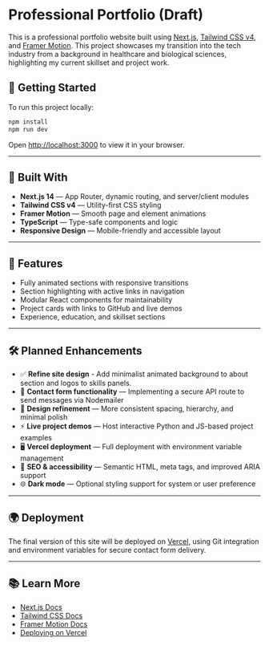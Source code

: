 # Professional Portfolio (Draft)

This is a professional portfolio website built using [Next.js](https://nextjs.org), [Tailwind CSS v4](https://tailwindcss.com), and [Framer Motion](https://www.framer.com/motion/). This project showcases my transition into the tech industry from a background in healthcare and biological sciences, highlighting my current skillset and project work.

## 🚀 Getting Started

To run this project locally:

```bash
npm install
npm run dev
```

Open [http://localhost:3000](http://localhost:3000) to view it in your browser.

---

## 🔧 Built With

- **Next.js 14** — App Router, dynamic routing, and server/client modules
- **Tailwind CSS v4** — Utility-first CSS styling
- **Framer Motion** — Smooth page and element animations
- **TypeScript** — Type-safe components and logic
- **Responsive Design** — Mobile-friendly and accessible layout

---

## 📁 Features

- Fully animated sections with responsive transitions
- Section highlighting with active links in navigation
- Modular React components for maintainability
- Project cards with links to GitHub and live demos
- Experience, education, and skillset sections

---

## 🛠️ Planned Enhancements

- ✅ **Refine site design** - Add minimalist animated background to about section and logos to skills panels.
- 🔄 **Contact form functionality** — Implementing a secure API route to send messages via Nodemailer
- 🎨 **Design refinement** — More consistent spacing, hierarchy, and minimal polish
- ⚡ **Live project demos** — Host interactive Python and JS-based project examples
- 🖥️ **Vercel deployment** — Full deployment with environment variable management
- 🧠 **SEO & accessibility** — Semantic HTML, meta tags, and improved ARIA support
- 🌐 **Dark mode** — Optional styling support for system or user preference

---

## 🌍 Deployment

The final version of this site will be deployed on [Vercel](https://vercel.com), using Git integration and environment variables for secure contact form delivery.

---

## 📚 Learn More

- [Next.js Docs](https://nextjs.org/docs)
- [Tailwind CSS Docs](https://tailwindcss.com/docs)
- [Framer Motion Docs](https://www.framer.com/motion/)
- [Deploying on Vercel](https://vercel.com/docs)